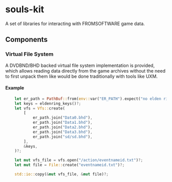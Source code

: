 # souls-kit

A set of libraries for interacting with FROMSOFTWARE game data.

## Components

### Virtual File System

A DVDBND/BHD backed virtual file system implementation is provided, which allows reading data directly from the game archives without the need to first unpack them like would be done traditionally with tools like UXM.

#### Example


```rs
    let er_path = PathBuf::from(env::var("ER_PATH").expect("no elden ring path provided"));
    let keys = eldenring_keys()?;
    let vfs = Vfs::create(
        [
            er_path.join("Data0.bhd"),
            er_path.join("Data1.bhd"),
            er_path.join("Data2.bhd"),
            er_path.join("Data3.bhd"),
            er_path.join("sd/sd.bhd"),
        ],
        &keys,
    )?;

    let mut vfs_file = vfs.open("/action/eventnameid.txt")?;
    let mut file = File::create("eventnameid.txt")?;

    std::io::copy(&mut vfs_file, &mut file)?;
```